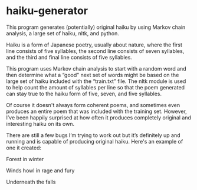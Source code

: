 # haiku-generator

This program generates (potentially) original haiku by using Markov chain analysis, a large set of haiku, nltk, and python. 

Haiku is a form of Japanese poetry, usually about nature, where the first line consists of five syllables, the second line consists of seven syllables, and the third and final line consists of five syllables. 

This program uses Markov chain analysis to start with a random word and then determine what a “good” next set of words might be based on the large set of haiku included with the “train.txt” file. The nltk module is used to help count the amount of syllables per line so that the poem generated can stay true to the haiku form of five, seven, and five syllables.

Of course it doesn't always form coherent poems, and sometimes even produces an entire poem that was included with the training set. However, I’ve been happily surprised at how often it produces completely original and interesting haiku on its own.

There are still a few bugs I’m trying to work out but it’s definitely up and running and is capable of producing original haiku. Here's an example of one it created:


Forest in winter

Winds howl in rage and fury

Underneath the falls
